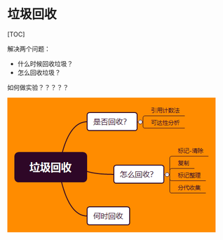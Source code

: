 # 垃圾回收

[TOC]

解决两个问题：

- 什么时候回收垃圾？
- 怎么回收垃圾？

如何做实验？？？？？

<img src="../mind/garbage_collection.png" />

